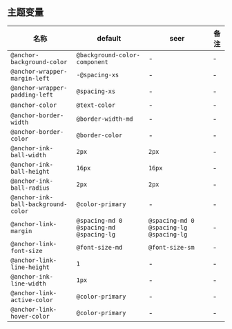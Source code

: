 ## 主题变量

| 名称 | default | seer | 备注 |
| --- | --- | --- | --- |
| `@anchor-background-color` | `@background-color-component` | - | - |
| `@anchor-wrapper-margin-left` | `-@spacing-xs` | - | - |
| `@anchor-wrapper-padding-left` | `@spacing-xs` | - | - |
| `@anchor-color` | `@text-color` | - | - |
| `@anchor-border-width` | `@border-width-md` | - | - |
| `@anchor-border-color` | `@border-color` | - | - |
| `@anchor-ink-ball-width` | `2px` | `2px` | - |
| `@anchor-ink-ball-height` | `16px` | `16px` | - |
| `@anchor-ink-ball-radius` | `2px` | `2px` | - |
| `@anchor-ink-ball-background-color` | `@color-primary` | - | - |
| `@anchor-link-margin` | `@spacing-md 0 @spacing-md @spacing-lg` | `@spacing-md 0 @spacing-lg @spacing-lg` | - |
| `@anchor-link-font-size` | `@font-size-md` | `@font-size-sm` | - |
| `@anchor-link-line-height` | `1` | - | - |
| `@anchor-ink-line-width` | `1px` | - | - |
| `@anchor-link-active-color` | `@color-primary` | - | - |
| `@anchor-link-hover-color` | `@color-primary` | - | - |
